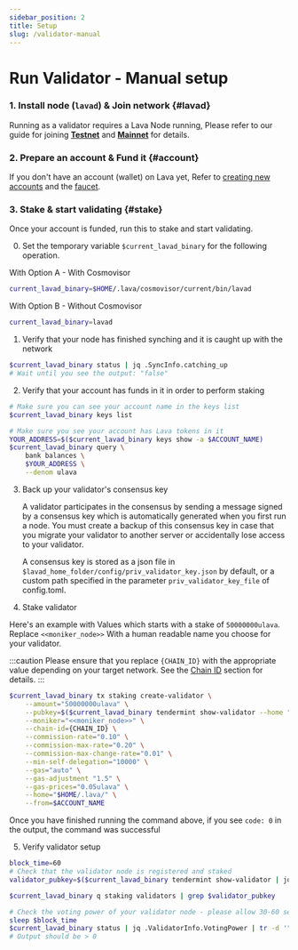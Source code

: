 ```yaml
---
sidebar_position: 2
title: Setup
slug: /validator-manual
---
```


# Run Validator - Manual setup
### 1. Install node (`lavad`) & Join network {#lavad}
Running as a validator requires a Lava Node running, Please refer to our guide for joining [**Testnet**](testnet) and [**Mainnet**](mainnet) for details.

### 2. Prepare an account & Fund it {#account}
If you don't have an account (wallet) on Lava yet, Refer to [creating new accounts](wallet#account) and the [faucet](faucet). 

### 3. Stake & start validating {#stake}

Once your account is funded, run this to stake and start validating.

0. Set the temporary variable `$current_lavad_binary` for the following operation.

With Option A - With Cosmovisor

```bash
current_lavad_binary=$HOME/.lava/cosmovisor/current/bin/lavad
```

With Option B - Without Cosmovisor

```bash
current_lavad_binary=lavad
```

1. Verify that your node has finished synching and it is caught up with the network

```bash
$current_lavad_binary status | jq .SyncInfo.catching_up
# Wait until you see the output: "false"
```

2. Verify that your account has funds in it in order to perform staking

```bash
# Make sure you can see your account name in the keys list
$current_lavad_binary keys list

# Make sure you see your account has Lava tokens in it
YOUR_ADDRESS=$($current_lavad_binary keys show -a $ACCOUNT_NAME)
$current_lavad_binary query \
    bank balances \
    $YOUR_ADDRESS \
    --denom ulava
```

3. Back up your validator's consensus key

   A validator participates in the consensus by sending a message signed by
   a consensus key which is automatically generated when you first run a node.
   You must create a backup of this consensus key in case that you migrate your
   validator to another server or accidentally lose access to your validator.

   A consensus key is stored as a json file in
   `$lavad_home_folder/config/priv_validator_key.json` by default, or a custom
   path specified in the parameter `priv_validator_key_file` of config.toml.

4. Stake validator

Here's an example with Values which starts with a stake of `50000000ulava`.
Replace `<<moniker_node>>` With a human readable name you choose for your validator.

:::caution
Please ensure that you replace `{CHAIN_ID}` with the appropriate value depending on your target network. See the [Chain ID](/key-variables#chain-id) section for details.
:::

```bash
$current_lavad_binary tx staking create-validator \
    --amount="50000000ulava" \
    --pubkey=$($current_lavad_binary tendermint show-validator --home "$HOME/.lava/") \
    --moniker="<<moniker_node>>" \
    --chain-id={CHAIN_ID} \
    --commission-rate="0.10" \
    --commission-max-rate="0.20" \
    --commission-max-change-rate="0.01" \
    --min-self-delegation="10000" \
    --gas="auto" \
    --gas-adjustment "1.5" \
    --gas-prices="0.05ulava" \
    --home="$HOME/.lava/" \
    --from=$ACCOUNT_NAME
```

Once you have finished running the command above, if you see `code: 0` in the output, the command was successful

5. Verify validator setup

```bash
block_time=60
# Check that the validator node is registered and staked
validator_pubkey=$($current_lavad_binary tendermint show-validator | jq .key | tr -d '"')

$current_lavad_binary q staking validators | grep $validator_pubkey

# Check the voting power of your validator node - please allow 30-60 seconds for the output to be updated
sleep $block_time
$current_lavad_binary status | jq .ValidatorInfo.VotingPower | tr -d '"'
# Output should be > 0
```
